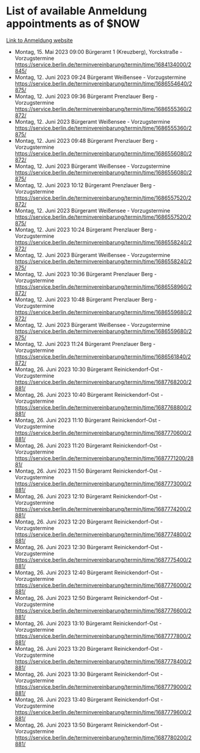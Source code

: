 # List of available Anmeldung appointments as of $NOW
[Link to Anmeldung website](https://service.berlin.de/terminvereinbarung/termin/tag.php?termin=1&anliegen[]=120686&dienstleisterlist=122210,122217,327316,122219,327312,122227,327314,122231,327346,122243,327348,122254,122252,329742,122260,329745,122262,329748,122271,327278,122273,327274,122277,327276,330436,122280,327294,122282,327290,122284,327292,122291,327270,122285,327266,122286,327264,122296,327268,150230,329760,122297,327286,122294,327284,122312,329763,122314,329775,122304,327330,122311,327334,122309,327332,317869,122281,327352,122279,329772,122283,122276,327324,122274,327326,122267,329766,122246,327318,122251,327320,122257,327322,122208,327298,122226,327300&herkunft=http%3A%2F%2Fservice.berlin.de%2Fdienstleistung%2F120686%2F)
- Montag, 15. Mai 2023 09:00 Bürgeramt 1 (Kreuzberg), Yorckstraße - Vorzugstermine https://service.berlin.de/terminvereinbarung/termin/time/1684134000/2845/
- Montag, 12. Juni 2023 09:24 Bürgeramt Weißensee - Vorzugstermine https://service.berlin.de/terminvereinbarung/termin/time/1686554640/2875/
- Montag, 12. Juni 2023 09:36 Bürgeramt Prenzlauer Berg - Vorzugstermine https://service.berlin.de/terminvereinbarung/termin/time/1686555360/2872/
- Montag, 12. Juni 2023  Bürgeramt Weißensee - Vorzugstermine https://service.berlin.de/terminvereinbarung/termin/time/1686555360/2875/
- Montag, 12. Juni 2023 09:48 Bürgeramt Prenzlauer Berg - Vorzugstermine https://service.berlin.de/terminvereinbarung/termin/time/1686556080/2872/
- Montag, 12. Juni 2023  Bürgeramt Weißensee - Vorzugstermine https://service.berlin.de/terminvereinbarung/termin/time/1686556080/2875/
- Montag, 12. Juni 2023 10:12 Bürgeramt Prenzlauer Berg - Vorzugstermine https://service.berlin.de/terminvereinbarung/termin/time/1686557520/2872/
- Montag, 12. Juni 2023  Bürgeramt Weißensee - Vorzugstermine https://service.berlin.de/terminvereinbarung/termin/time/1686557520/2875/
- Montag, 12. Juni 2023 10:24 Bürgeramt Prenzlauer Berg - Vorzugstermine https://service.berlin.de/terminvereinbarung/termin/time/1686558240/2872/
- Montag, 12. Juni 2023  Bürgeramt Weißensee - Vorzugstermine https://service.berlin.de/terminvereinbarung/termin/time/1686558240/2875/
- Montag, 12. Juni 2023 10:36 Bürgeramt Prenzlauer Berg - Vorzugstermine https://service.berlin.de/terminvereinbarung/termin/time/1686558960/2872/
- Montag, 12. Juni 2023 10:48 Bürgeramt Prenzlauer Berg - Vorzugstermine https://service.berlin.de/terminvereinbarung/termin/time/1686559680/2872/
- Montag, 12. Juni 2023  Bürgeramt Weißensee - Vorzugstermine https://service.berlin.de/terminvereinbarung/termin/time/1686559680/2875/
- Montag, 12. Juni 2023 11:24 Bürgeramt Prenzlauer Berg - Vorzugstermine https://service.berlin.de/terminvereinbarung/termin/time/1686561840/2872/
- Montag, 26. Juni 2023 10:30 Bürgeramt Reinickendorf-Ost - Vorzugstermine https://service.berlin.de/terminvereinbarung/termin/time/1687768200/2881/
- Montag, 26. Juni 2023 10:40 Bürgeramt Reinickendorf-Ost - Vorzugstermine https://service.berlin.de/terminvereinbarung/termin/time/1687768800/2881/
- Montag, 26. Juni 2023 11:10 Bürgeramt Reinickendorf-Ost - Vorzugstermine https://service.berlin.de/terminvereinbarung/termin/time/1687770600/2881/
- Montag, 26. Juni 2023 11:20 Bürgeramt Reinickendorf-Ost - Vorzugstermine https://service.berlin.de/terminvereinbarung/termin/time/1687771200/2881/
- Montag, 26. Juni 2023 11:50 Bürgeramt Reinickendorf-Ost - Vorzugstermine https://service.berlin.de/terminvereinbarung/termin/time/1687773000/2881/
- Montag, 26. Juni 2023 12:10 Bürgeramt Reinickendorf-Ost - Vorzugstermine https://service.berlin.de/terminvereinbarung/termin/time/1687774200/2881/
- Montag, 26. Juni 2023 12:20 Bürgeramt Reinickendorf-Ost - Vorzugstermine https://service.berlin.de/terminvereinbarung/termin/time/1687774800/2881/
- Montag, 26. Juni 2023 12:30 Bürgeramt Reinickendorf-Ost - Vorzugstermine https://service.berlin.de/terminvereinbarung/termin/time/1687775400/2881/
- Montag, 26. Juni 2023 12:40 Bürgeramt Reinickendorf-Ost - Vorzugstermine https://service.berlin.de/terminvereinbarung/termin/time/1687776000/2881/
- Montag, 26. Juni 2023 12:50 Bürgeramt Reinickendorf-Ost - Vorzugstermine https://service.berlin.de/terminvereinbarung/termin/time/1687776600/2881/
- Montag, 26. Juni 2023 13:10 Bürgeramt Reinickendorf-Ost - Vorzugstermine https://service.berlin.de/terminvereinbarung/termin/time/1687777800/2881/
- Montag, 26. Juni 2023 13:20 Bürgeramt Reinickendorf-Ost - Vorzugstermine https://service.berlin.de/terminvereinbarung/termin/time/1687778400/2881/
- Montag, 26. Juni 2023 13:30 Bürgeramt Reinickendorf-Ost - Vorzugstermine https://service.berlin.de/terminvereinbarung/termin/time/1687779000/2881/
- Montag, 26. Juni 2023 13:40 Bürgeramt Reinickendorf-Ost - Vorzugstermine https://service.berlin.de/terminvereinbarung/termin/time/1687779600/2881/
- Montag, 26. Juni 2023 13:50 Bürgeramt Reinickendorf-Ost - Vorzugstermine https://service.berlin.de/terminvereinbarung/termin/time/1687780200/2881/
